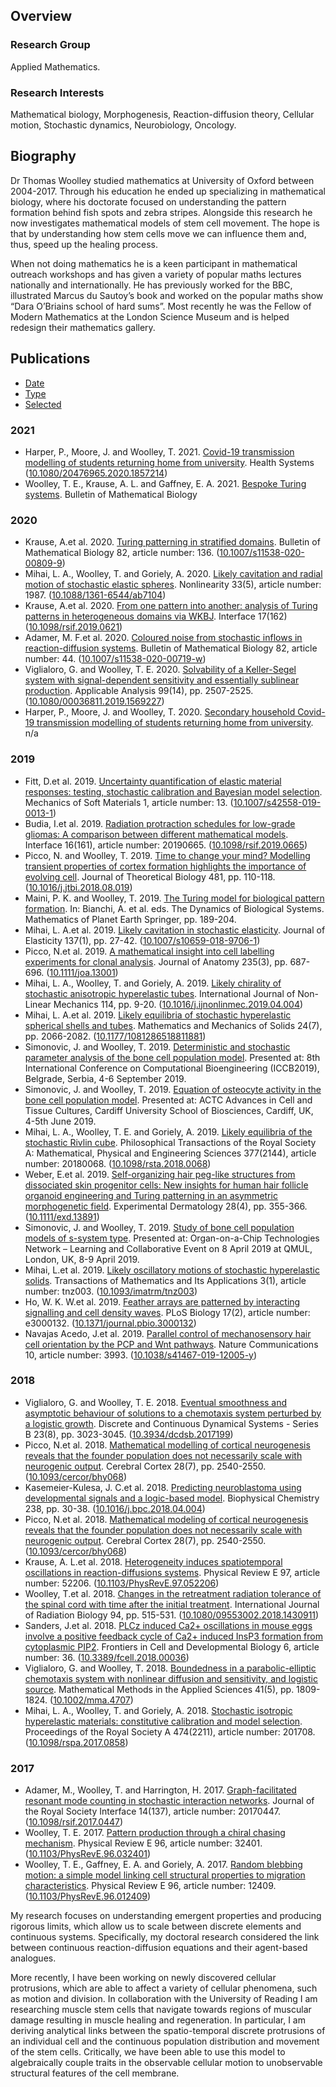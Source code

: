 ## Overview

### Research Group

Applied Mathematics.

### Research Interests

Mathematical biology, Morphogenesis, Reaction-diffusion theory, Cellular motion, Stochastic dynamics, Neurobiology, Oncology.

## Biography

Dr Thomas Woolley studied mathematics at University of Oxford between 2004-2017. Through his education he ended up specializing in mathematical biology, where his doctorate focused on understanding the pattern formation behind fish spots and zebra stripes. Alongside this research he now investigates mathematical models of stem cell movement. The hope is that by understanding how stem cells move we can influence them and, thus, speed up the healing process.

When not doing mathematics he is a keen participant in mathematical outreach workshops and has given a variety of popular maths lectures nationally and internationally. He has previously worked for the BBC, illustrated Marcus du Sautoy’s book and worked on the popular maths show “Dara O’Briains school of hard sums”. Most recently he was the Fellow of Modern Mathematics at the London Science Museum and is helped redesign their mathematics gallery.

## Publications

-   [Date](https://www.cardiff.ac.uk/people/view/783107-woolley-thomas#)
-   [Type](https://www.cardiff.ac.uk/people/view/783107-woolley-thomas#)
-   [Selected](https://www.cardiff.ac.uk/people/view/783107-woolley-thomas#)

### 2021

-   Harper, P., Moore, J. and Woolley, T. 2021. [Covid-19 transmission modelling of students returning home from university](http://orca.cf.ac.uk/136640). Health Systems ([10.1080/20476965.2020.1857214](http://dx.doi.org/10.1080/20476965.2020.1857214))
-   Woolley, T. E., Krause, A. L. and Gaffney, E. A. 2021. [Bespoke Turing systems](http://orca.cf.ac.uk/138568). Bulletin of Mathematical Biology

### 2020

-   Krause, A.et al. 2020. [Turing patterning in stratified domains](http://orca.cf.ac.uk/135822). Bulletin of Mathematical Biology 82, article number: 136. ([10.1007/s11538-020-00809-9](http://dx.doi.org/10.1007/s11538-020-00809-9))
-   Mihai, L. A., Woolley, T. and Goriely, A. 2020. [Likely cavitation and radial motion of stochastic elastic spheres](http://orca.cf.ac.uk/129071). Nonlinearity 33(5), article number: 1987. ([10.1088/1361-6544/ab7104](http://dx.doi.org/10.1088/1361-6544/ab7104))
-   Krause, A.et al. 2020. [From one pattern into another: analysis of Turing patterns in heterogeneous domains via WKBJ](http://orca.cf.ac.uk/127398). Interface 17(162) ([10.1098/rsif.2019.0621](http://dx.doi.org/10.1098/rsif.2019.0621))
-   Adamer, M. F.et al. 2020. [Coloured noise from stochastic inflows in reaction-diffusion systems](http://orca.cf.ac.uk/129751). Bulletin of Mathematical Biology 82, article number: 44. ([10.1007/s11538-020-00719-w](http://dx.doi.org/10.1007/s11538-020-00719-w))
-   Viglialoro, G. and Woolley, T. E. 2020. [Solvability of a Keller-Segel system with signal-dependent sensitivity and essentially sublinear production](http://orca.cf.ac.uk/118269). Applicable Analysis 99(14), pp. 2507-2525. ([10.1080/00036811.2019.1569227](http://dx.doi.org/10.1080/00036811.2019.1569227))
-   Harper, P., Moore, J. and Woolley, T. 2020. [Secondary household Covid-19 transmission modelling of students returning home from university](http://orca.cf.ac.uk/136249). n/a

### 2019

-   Fitt, D.et al. 2019. [Uncertainty quantification of elastic material responses: testing, stochastic calibration and Bayesian model selection](http://orca.cf.ac.uk/126123). Mechanics of Soft Materials 1, article number: 13. ([10.1007/s42558-019-0013-1](http://dx.doi.org/10.1007/s42558-019-0013-1))
-   Budia, I.et al. 2019. [Radiation protraction schedules for low-grade gliomas: A comparison between different mathematical models](http://orca.cf.ac.uk/126893). Interface 16(161), article number: 20190665. ([10.1098/rsif.2019.0665](http://dx.doi.org/10.1098/rsif.2019.0665))
-   Picco, N. and Woolley, T. 2019. [Time to change your mind? Modelling transient properties of cortex formation highlights the importance of evolving cell](http://orca.cf.ac.uk/114505). Journal of Theoretical Biology 481, pp. 110-118. ([10.1016/j.jtbi.2018.08.019](http://dx.doi.org/10.1016/j.jtbi.2018.08.019))
-   Maini, P. K. and Woolley, T. 2019. [The Turing model for biological pattern formation](http://orca.cf.ac.uk/125982). In: Bianchi, A. et al. eds. The Dynamics of Biological Systems. Mathematics of Planet Earth Springer, pp. 189-204.
-   Mihai, L. A.et al. 2019. [Likely cavitation in stochastic elasticity](http://orca.cf.ac.uk/115938). Journal of Elasticity 137(1), pp. 27-42. ([10.1007/s10659-018-9706-1](http://dx.doi.org/10.1007/s10659-018-9706-1))
-   Picco, N.et al. 2019. [A mathematical insight into cell labelling experiments for clonal analysis](http://orca.cf.ac.uk/121088). Journal of Anatomy 235(3), pp. 687-696. ([10.1111/joa.13001](http://dx.doi.org/10.1111/joa.13001))
-   Mihai, L. A., Woolley, T. and Goriely, A. 2019. [Likely chirality of stochastic anisotropic hyperelastic tubes](http://orca.cf.ac.uk/121760). International Journal of Non-Linear Mechanics 114, pp. 9-20. ([10.1016/j.ijnonlinmec.2019.04.004](http://dx.doi.org/10.1016/j.ijnonlinmec.2019.04.004))
-   Mihai, L. A.et al. 2019. [Likely equilibria of stochastic hyperelastic spherical shells and tubes](http://orca.cf.ac.uk/115972). Mathematics and Mechanics of Solids 24(7), pp. 2066-2082. ([10.1177/1081286518811881](http://dx.doi.org/10.1177/1081286518811881))
-   Simonovic, J. and Woolley, T. 2019. [Deterministic and stochastic parameter analysis of the bone cell population model](http://orca.cf.ac.uk/124254). Presented at: 8th International Conference on Computational Bioengineering (ICCB2019), Belgrade, Serbia, 4-6 September 2019.
-   Simonovic, J. and Woolley, T. 2019. [Equation of osteocyte activity in the bone cell population model](http://orca.cf.ac.uk/124252). Presented at: ACTC Advances in Cell and Tissue Cultures, Cardiff University School of Biosciences, Cardiff, UK, 4-5th June 2019.
-   Mihai, L. A., Woolley, T. E. and Goriely, A. 2019. [Likely equilibria of the stochastic Rivlin cube](http://orca.cf.ac.uk/112743). Philosophical Transactions of the Royal Society A: Mathematical, Physical and Engineering Sciences 377(2144), article number: 20180068. ([10.1098/rsta.2018.0068](http://dx.doi.org/10.1098/rsta.2018.0068))
-   Weber, E.et al. 2019. [Self-organizing hair peg-like structures from dissociated skin progenitor cells: New insights for human hair follicle organoid engineering and Turing patterning in an asymmetric morphogenetic field](http://orca.cf.ac.uk/118408). Experimental Dermatology 28(4), pp. 355-366. ([10.1111/exd.13891](http://dx.doi.org/10.1111/exd.13891))
-   Simonovic, J. and Woolley, T. 2019. [Study of bone cell population models of s-system type](http://orca.cf.ac.uk/124229). Presented at: Organ-on-a-Chip Technologies Network – Learning and Collaborative Event on 8 April 2019 at QMUL, London, UK, 8-9 April 2019.
-   Mihai, L.et al. 2019. [Likely oscillatory motions of stochastic hyperelastic solids](http://orca.cf.ac.uk/121807). Transactions of Mathematics and Its Applications 3(1), article number: tnz003. ([10.1093/imatrm/tnz003](http://dx.doi.org/10.1093/imatrm/tnz003))
-   Ho, W. K. W.et al. 2019. [Feather arrays are patterned by interacting signalling and cell density waves](http://orca.cf.ac.uk/120077). PLoS Biology 17(2), article number: e3000132. ([10.1371/journal.pbio.3000132](http://dx.doi.org/10.1371/journal.pbio.3000132))
-   Navajas Acedo, J.et al. 2019. [Parallel control of mechanosensory hair cell orientation by the PCP and Wnt pathways](http://orca.cf.ac.uk/124727). Nature Communications 10, article number: 3993. ([10.1038/s41467-019-12005-y](http://dx.doi.org/10.1038/s41467-019-12005-y))

### 2018

-   Viglialoro, G. and Woolley, T. E. 2018. [Eventual smoothness and asymptotic behaviour of solutions to a chemotaxis system perturbed by a logistic growth](http://orca.cf.ac.uk/102525). Discrete and Continuous Dynamical Systems - Series B 23(8), pp. 3023-3045. ([10.3934/dcdsb.2017199](http://dx.doi.org/10.3934/dcdsb.2017199))
-   Picco, N.et al. 2018. [Mathematical modelling of cortical neurogenesis reveals that the founder population does not necessarily scale with neurogenic output](http://orca.cf.ac.uk/109648). Cerebral Cortex 28(7), pp. 2540-2550. ([10.1093/cercor/bhy068](http://dx.doi.org/10.1093/cercor/bhy068))
-   Kasemeier-Kulesa, J. C.et al. 2018. [Predicting neuroblastoma using developmental signals and a logic-based model](http://orca.cf.ac.uk/112166). Biophysical Chemistry 238, pp. 30-38. ([10.1016/j.bpc.2018.04.004](http://dx.doi.org/10.1016/j.bpc.2018.04.004))
-   Picco, N.et al. 2018. [Mathematical modeling of cortical neurogenesis reveals that the founder population does not necessarily scale with neurogenic output](http://orca.cf.ac.uk/114931). Cerebral Cortex 28(7), pp. 2540-2550. ([10.1093/cercor/bhy068](http://dx.doi.org/10.1093/cercor/bhy068))
-   Krause, A. L.et al. 2018. [Heterogeneity induces spatiotemporal oscillations in reaction-diffusions systems](http://orca.cf.ac.uk/111036). Physical Review E 97, article number: 52206. ([10.1103/PhysRevE.97.052206](http://dx.doi.org/10.1103/PhysRevE.97.052206))
-   Woolley, T.et al. 2018. [Changes in the retreatment radiation tolerance of the spinal cord with time after the initial treatment](http://orca.cf.ac.uk/108250). International Journal of Radiation Biology 94, pp. 515-531. ([10.1080/09553002.2018.1430911](http://dx.doi.org/10.1080/09553002.2018.1430911))
-   Sanders, J.et al. 2018. [PLCz induced Ca2+ oscillations in mouse eggs involve a positive feedback cycle of Ca2+ induced InsP3 formation from cytoplasmic PIP2](http://orca.cf.ac.uk/109917). Frontiers in Cell and Developmental Biology 6, article number: 36. ([10.3389/fcell.2018.00036](http://dx.doi.org/10.3389/fcell.2018.00036))
-   Viglialoro, G. and Woolley, T. 2018. [Boundedness in a parabolic-elliptic chemotaxis system with nonlinear diffusion and sensitivity, and logistic source](http://orca.cf.ac.uk/107584). Mathematical Methods in the Applied Sciences 41(5), pp. 1809-1824. ([10.1002/mma.4707](http://dx.doi.org/10.1002/mma.4707))
-   Mihai, L. A., Woolley, T. and Goriely, A. 2018. [Stochastic isotropic hyperelastic materials: constitutive calibration and model selection](http://orca.cf.ac.uk/109205). Proceedings of the Royal Society A 474(2211), article number: 201708. ([10.1098/rspa.2017.0858](http://dx.doi.org/10.1098/rspa.2017.0858))

### 2017

-   Adamer, M., Woolley, T. and Harrington, H. 2017. [Graph-facilitated resonant mode counting in stochastic interaction networks](http://orca.cf.ac.uk/107585). Journal of the Royal Society Interface 14(137), article number: 20170447. ([10.1098/rsif.2017.0447](http://dx.doi.org/10.1098/rsif.2017.0447))
-   Woolley, T. E. 2017. [Pattern production through a chiral chasing mechanism](http://orca.cf.ac.uk/104230). Physical Review E 96, article number: 32401. ([10.1103/PhysRevE.96.032401](http://dx.doi.org/10.1103/PhysRevE.96.032401))
-   Woolley, T. E., Gaffney, E. A. and Goriely, A. 2017. [Random blebbing motion: a simple model linking cell structural properties to migration characteristics](http://orca.cf.ac.uk/102527). Physical Review E 96, article number: 12409. ([10.1103/PhysRevE.96.012409](http://dx.doi.org/10.1103/PhysRevE.96.012409))

My research focuses on understanding emergent properties and producing rigorous limits, which allow us to scale between discrete elements and continuous systems. Specifically, my doctoral research considered the link between continuous reaction-diffusion equations and their agent-based analogues.

More recently, I have been working on newly discovered cellular protrusions, which are able to affect a variety of cellular phenomena, such as motion and division. In collaboration with the University of Reading I am researching muscle stem cells that navigate towards regions of muscular damage resulting in muscle healing and regeneration. In particular, I am deriving analytical links between the spatio-temporal discrete protrusions of an individual cell and the continuous population distribution and movement of the stem cells. Critically, we have been able to use this model to algebraically couple traits in the observable cellular motion to unobservable structural features of the cell membrane.